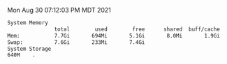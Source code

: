 Mon Aug 30 07:12:03 PM MDT 2021
```bash
System Memory
               total        used        free      shared  buff/cache   available
Mem:           7.7Gi       694Mi       5.1Gi       8.0Mi       1.9Gi       6.6Gi
Swap:          7.6Gi       233Mi       7.4Gi
System Storage
640M	.
```
